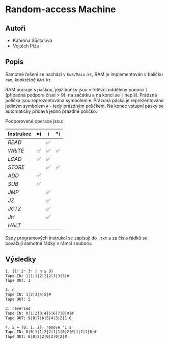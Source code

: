 # Random-access Machine

## Autoři

- Kateřina Šůstalová
- Vojtěch Píža

## Popis

Samotné řešení se nachází v `hw8/Main.kt`, RAM je implementován v balíčku `ram`, konkrétně `RAM.kt`.

RAM pracuje s páskou, jejíž buňky jsou v řetězci odděleny pomocí `|` (případná podpora čísel > 9); na začátku a na konci
se `|` nepíší. Prádzná políčka jsou reprezentována symbolem `#`.
Prázdná páska je reprezentována jediným symbolem `#` - tedy prázdným políčkem. Na konec vstupní pásky se automaticky
přidává jedno prázdné políčko.

Podporované operace jsou:

| Instrukce | =i | i | *i |
|-----------|:--:|:-:|:--:|
| *READ*    |    | ✅ |    |
| *WRITE*   | ✅  | ✅ | ✅  |
| *LOAD*    | ✅  | ✅ |    |
| *STORE*   |    | ✅ | ✅  |
| *ADD*     | ✅  |   |    |
| *SUB*     | ✅  |   |    |
| *JMP*     |    | ✅ |    |
| *JZ*      |    | ✅ |    |
| *JGTZ*    |    | ✅ |    |
| *JH*      |    | ✅ |    |
| *HALT*    |    |   |    |

Sady programových instrukcí se zapisují do `.txt` a za čísla řádků se považují samotné řádky v rámci souboru.

## Výsledky

```txt
1. {1ⁿ 2ⁿ 3ⁿ | n ≥ 0}
Tape IN: 1|1|1|2|2|2|3|3|3|#
Tape OUT: 1

2. n
Tape IN: 1|2|3|4|5|#
Tape OUT: 5

3. reversed
Tape IN: 0|1|2|3|4|5|6|7|8|9|#
Tape OUT: 9|8|7|6|5|4|3|2|1|0

4. Σ = {0, 1, 2}, remove '1's
Tape IN: 0|0|1|1|2|2|1|1|0|2|0|1|2|1|0|#
Tape OUT: 0|0|2|2|0|2|0|2|0
```
